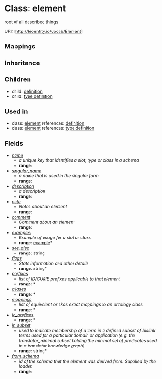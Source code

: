 # Class: element


root of all described things

URI: [http://bioentity.io/vocab/Element]
## Mappings

## Inheritance

## Children

 *  child: [definition](Definition.md)
 *  child: [type definition](TypeDefinition.md)
## Used in

 *  class: [element](Element.md) references: [definition](Definition.md)
 *  class: [element](Element.md) references: [type definition](TypeDefinition.md)
## Fields

 * _[name](name.md)_
    * _a unique key that identifies a slot, type or class in a schema_
    * __range__: 
 * _[singular_name](singular_name.md)_
    * _a name that is used in the singular form_
    * __range__: 
 * _[description](description.md)_
    * _a description_
    * __range__: 
 * _[note](note.md)_
    * _Notes about an element_
    * __range__: 
 * _[comment](comment.md)_
    * _Comment about an element_
    * __range__: 
 * _[examples](examples.md)_
    * _Example of usage for a slot or class_
    * __range__: [example](Example.md)*
 * _[see_also](see_also.md)_
    * __range__: string
 * _[flags](flags.md)_
    * _State information and other details_
    * __range__: string*
 * _[prefixes](prefixes.md)_
    * _list of ID/CURIE prefixes applicable to that element_
    * __range__: *
 * _[aliases](aliases.md)_
    * __range__: *
 * _[mappings](mappings.md)_
    * _list of equivalent or skos exact mappings to an ontology class_
    * __range__: *
 * _[id_prefixes](id_prefixes.md)_
    * __range__: *
 * _[in_subset](in_subset.md)_
    * _used to indicate membership of a term in a defined subset of biolink terms used for a particular domain or application (e.g. the translator_minimal subset holding the minimal set of predicates used in a translator knowledge graph)_
    * __range__: string*
 * _[from_schema](from_schema.md)_
    * _id of the schema that the element was derived from.  Supplied by the loader._
    * __range__: 
